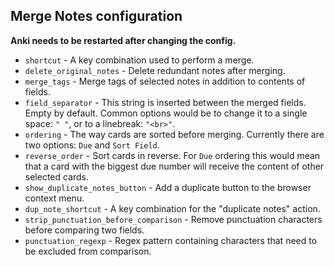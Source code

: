 ## Merge Notes configuration

**Anki needs to be restarted after changing the config.**

* `shortcut` - A key combination used to perform a merge.
* `delete_original_notes` - Delete redundant notes after merging.
* `merge_tags` - Merge tags of selected notes in addition to contents of fields.
* `field_separator` - This string is inserted between the merged fields.
Empty by default. Common options would be to change it to a single space: `" "`,
or to a linebreak: `"<br>"`.
* `ordering` - The way cards are sorted before merging.
Currently there are two options: `Due` and `Sort Field`.
* `reverse_order` - Sort cards in reverse.
For `Due` ordering this would mean that a card with the biggest due number
will receive the content of other selected cards.
* `show_duplicate_notes_button` - Add a duplicate button to the browser context menu.
* `dup_note_shortcut` - A key combination for the "duplicate notes" action.
* `strip_punctuation_before_comparison` - Remove punctuation characters before comparing two fields.
* `punctuation_regexp` - Regex pattern containing characters that need to be excluded from comparison.

